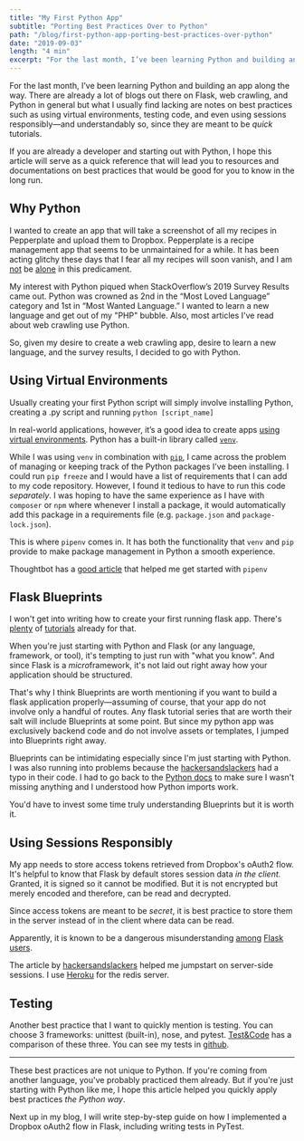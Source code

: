 ```yaml
---
title: "My First Python App"
subtitle: "Porting Best Practices Over to Python"
path: "/blog/first-python-app-porting-best-practices-over-python"
date: "2019-09-03"
length: "4 min"
excerpt: "For the last month, I’ve been learning Python and building an app along the way. There are already a lot of blogs out there on Flask, web crawling, and Python in general but what I usually find lacking are notes on best practices such as using virtual environments, testing code, and even using sessions responsibly—and understandably so, since they are meant to be *quick* tutorials."
---
```


For the last month, I’ve been learning Python and building an app along the way. There are already a lot of blogs out there on Flask, web crawling, and Python in general but what I usually find lacking are notes on best practices such as using virtual environments, testing code, and even using sessions responsibly—and understandably so, since they are meant to be *quick* tutorials. 

If you are already a developer and starting out with Python, I hope this article will serve as a quick reference that will lead you to resources and documentations on best practices that would be good for you to know in the long run.

## Why Python
I wanted to create an app that will take a screenshot of all my recipes in Pepperplate and upload them to Dropbox. Pepperplate is a recipe management app that seems to be unmaintained for a while. It has been acting glitchy these days that I fear all my recipes will soon vanish, and I am [not](https://www.facebook.com/pepperplate/posts/does-anyone-know-how-to-backup-recipes-from-pepperplate-the-list-of-supported-si/1428477323860270/) be [alone](https://www.chowhound.com/post/pepperplate-acting-wonky-offer-backup-924668) in this predicament.

My interest with Python piqued when StackOverflow’s 2019 Survey Results came out. Python was crowned as 2nd in the “Most Loved Language” category and 1st in “Most Wanted Language.” I wanted to learn a new language and get out of my "PHP" bubble. Also, most articles I've read about web crawling use Python.

So, given my desire to create a web crawling app, desire to learn a new language, and the survey results, I decided to go with Python.

## Using Virtual Environments
Usually creating your first Python script will simply involve installing Python, creating a .py script and running `python [script_name]`

In real-world applications, however, it’s a good idea to create apps [using virtual environments](https://realpython.com/python-virtual-environments-a-primer/). Python has a built-in library called [`venv`](https://docs.python.org/3/library/venv.html).

While I was using `venv` in combination with [`pip`](https://pypi.org/project/pip/), I came across the problem of managing or keeping track of the Python packages I’ve been installing. I could run `pip freeze` and I would have a list of requirements that I can add to my code repository. However, I found it tedious to have to run this code *separately*. I was hoping to have the same experience as I have with `composer` or `npm` where whenever I install a package, it would automatically add this package in a requirements file (e.g. `package.json` and `package-lock.json`).

This is where `pipenv` comes in. It has both the functionality that `venv` and `pip` provide to make package management in Python a smooth experience. 

Thoughtbot has a [good article](https://thoughtbot.com/blog/how-to-manage-your-python-projects-with-pipenv) that helped me get started with `pipenv`

## Flask Blueprints
I won't get into writing how to create your first running flask app. There's [plenty](https://flask.palletsprojects.com/en/1.1.x/quickstart/) of [tutorials](https://hackersandslackers.com/creating-your-first-flask-application/) already for that.

When you're just starting with Python and Flask (or any language, framework, or tool), it's tempting to just run with "what you know". And since Flask is a *micro*framework, it's not laid out right away how your application should be structured. 

That's why I think Blueprints are worth mentioning if you want to build a flask application properly—assuming of course, that your app do not involve only a handful of routes. Any flask tutorial series that are worth their salt will include Blueprints at some point. But since my python app was exclusively backend code and do not involve assets or templates, I jumped into Blueprints right away. 

Blueprints can be intimidating especially since I'm just starting with Python. I was also running into problems because the [hackersandslackers](https://hackersandslackers.com/organizing-flask-with-blueprints/) had a typo in their code. I had to go back to the [Python docs](https://docs.python.org/3/reference/import.html) to make sure I wasn't missing anything and I understood how Python imports work.

You'd have to invest some time truly understanding Blueprints but it is worth it.

## Using Sessions Responsibly
My app needs to store access tokens retrieved from Dropbox's oAuth2 flow. It's helpful to know that Flask by default stores session data *in the client.* Granted, it is signed so it cannot be modified. But it is not encrypted but merely encoded and therefore, can be read and decrypted.

Since access tokens are meant to be *secret*, it is best practice to store them in the server instead of in the client where data can be read. 

Apparently, it is known to be a dangerous misunderstanding [among](https://blog.paradoxis.nl/defeating-flasks-session-management-65706ba9d3ce) [Flask](https://www.reddit.com/r/flask/comments/5l2gmf/af_eli5_how_sessions_work_in_flask/) [users](https://www.youtube.com/watch?v=mhcnBTDLxCI).

The article by [hackersandslackers](https://hackersandslackers.com/managing-user-session-variables-with-flask-sessions-and-redis/) helped me jumpstart on server-side sessions. I use [Heroku](https://dashboard.heroku.com/apps) for the redis server. 

## Testing
Another best practice that I want to quickly mention is testing. You can choose 3 frameworks: unittest (built-in), nose, and pytest. [Test&Code](https://testandcode.com/2) has a comparison of these three. You can see my tests in [github](https://github.com/paxcodes/peppsnipp-api/tree/master/tests).
___
These best practices are not unique to Python. If you're coming from another language, you've probably practiced them already. But if you're just starting with Python like me, I hope this article helped you quickly apply best practices *the  Python way*. 

Next up in my blog, I will write step-by-step guide on how I implemented a Dropbox oAuth2 flow in Flask, including writing tests in PyTest.
